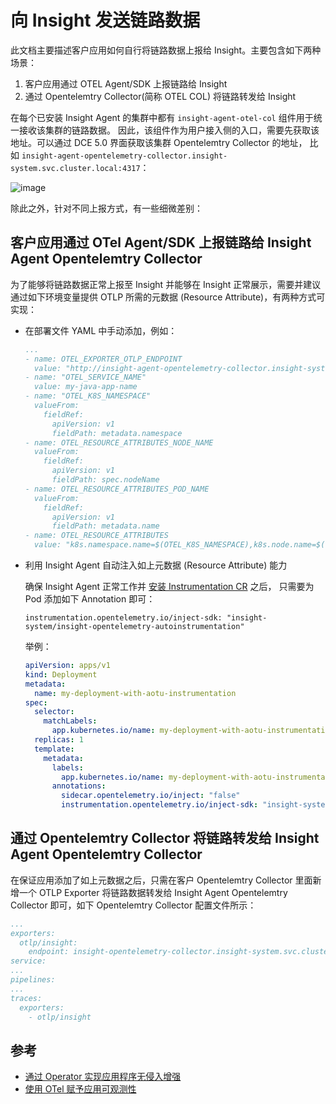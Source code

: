 # 向 Insight 发送链路数据

此文档主要描述客户应用如何自行将链路数据上报给 Insight。主要包含如下两种场景：

1. 客户应用通过 OTEL Agent/SDK 上报链路给 Insight
2. 通过 Opentelemtry Collector(简称 OTEL COL) 将链路转发给 Insight

在每个已安装 Insight Agent 的集群中都有 `insight-agent-otel-col` 组件用于统一接收该集群的链路数据。
因此，该组件作为用户接入侧的入口，需要先获取该地址。可以通过 DCE 5.0 界面获取该集群 Opentelemtry Collector 的地址，
比如 `insight-agent-opentelemetry-collector.insight-system.svc.cluster.local:4317`：

![image](https://docs.daocloud.io/daocloud-docs-images/docs/zh/docs/insight/quickstart/images/get_insight_agent_otel_col_svc.png)

除此之外，针对不同上报方式，有一些细微差别：

## 客户应用通过 OTel Agent/SDK 上报链路给 Insight Agent Opentelemtry Collector

为了能够将链路数据正常上报至 Insight 并能够在 Insight 正常展示，需要并建议通过如下环境变量提供 OTLP 所需的元数据 (Resource Attribute)，有两种方式可实现：

- 在部署文件 YAML 中手动添加，例如：

    ```yaml
    ...
    - name: OTEL_EXPORTER_OTLP_ENDPOINT
      value: "http://insight-agent-opentelemetry-collector.insight-system.svc.cluster.local:4317"
    - name: "OTEL_SERVICE_NAME"
      value: my-java-app-name
    - name: "OTEL_K8S_NAMESPACE"
      valueFrom:
        fieldRef:
          apiVersion: v1
          fieldPath: metadata.namespace
    - name: OTEL_RESOURCE_ATTRIBUTES_NODE_NAME
      valueFrom:
        fieldRef:
          apiVersion: v1
          fieldPath: spec.nodeName
    - name: OTEL_RESOURCE_ATTRIBUTES_POD_NAME
      valueFrom:
        fieldRef:
          apiVersion: v1
          fieldPath: metadata.name
    - name: OTEL_RESOURCE_ATTRIBUTES
      value: "k8s.namespace.name=$(OTEL_K8S_NAMESPACE),k8s.node.name=$(OTEL_RESOURCE_ATTRIBUTES_NODE_NAME),k8s.pod.name=$(OTEL_RESOURCE_ATTRIBUTES_POD_NAME)"
    ```

- 利用 Insight Agent 自动注入如上元数据 (Resource Attribute) 能力

    确保 Insight Agent 正常工作并 [安装 Instrumentation CR](./operator.md#instrumentation-cr) 之后，
    只需要为 Pod 添加如下 Annotation 即可：

    `instrumentation.opentelemetry.io/inject-sdk: "insight-system/insight-opentelemetry-autoinstrumentation" `

    举例：

    ```yaml
    apiVersion: apps/v1
    kind: Deployment
    metadata:
      name: my-deployment-with-aotu-instrumentation
    spec:
      selector:
        matchLabels:
          app.kubernetes.io/name: my-deployment-with-aotu-instrumentation-kuberntes
      replicas: 1
      template:
        metadata:
          labels:
            app.kubernetes.io/name: my-deployment-with-aotu-instrumentation-kuberntes
          annotations:
            sidecar.opentelemetry.io/inject: "false"
            instrumentation.opentelemetry.io/inject-sdk: "insight-system/insight-opentelemetry-autoinstrumentation"
    ```

## 通过 Opentelemtry Collector 将链路转发给 Insight Agent Opentelemtry Collector

在保证应用添加了如上元数据之后，只需在客户 Opentelemtry Collector 里面新增一个 OTLP Exporter 将链路数据转发给
Insight Agent Opentelemtry Collector 即可，如下 Opentelemtry Collector 配置文件所示：

```yaml
...
exporters:
  otlp/insight:
    endpoint: insight-opentelemetry-collector.insight-system.svc.cluster.local:4317
service:
...
pipelines:
...
traces:
  exporters:
    - otlp/insight
```

## 参考

- [通过 Operator 实现应用程序无侵入增强](./operator.md)
- [使用 OTel 赋予应用可观测性](./otel.md)
